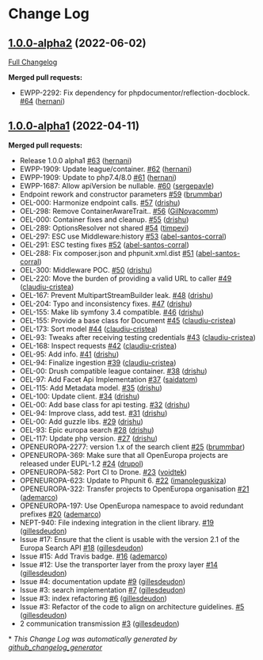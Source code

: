 # Change Log

## [1.0.0-alpha2](https://github.com/openeuropa/europa-search-client/tree/1.0.0-alpha2) (2022-06-02)
[Full Changelog](https://github.com/openeuropa/europa-search-client/compare/1.0.0-alpha1...1.0.0-alpha2)

**Merged pull requests:**

- EWPP-2292: Fix dependency for phpdocumentor/reflection-docblock. [\#64](https://github.com/openeuropa/europa-search-client/pull/64) ([hernani](https://github.com/hernani))

## [1.0.0-alpha1](https://github.com/openeuropa/europa-search-client/tree/1.0.0-alpha1) (2022-04-11)

**Merged pull requests:**

- Release 1.0.0 alpha1 [\#63](https://github.com/openeuropa/europa-search-client/pull/63) ([hernani](https://github.com/hernani))
- EWPP-1909: Update league/container. [\#62](https://github.com/openeuropa/europa-search-client/pull/62) ([hernani](https://github.com/hernani))
- EWPP-1909: Update to php7.4/8.0 [\#61](https://github.com/openeuropa/europa-search-client/pull/61) ([hernani](https://github.com/hernani))
- EWPP-1687: Allow apiVersion be nullable. [\#60](https://github.com/openeuropa/europa-search-client/pull/60) ([sergepavle](https://github.com/sergepavle))
- Endpoint rework and constructor parameters [\#59](https://github.com/openeuropa/europa-search-client/pull/59) ([brummbar](https://github.com/brummbar))
- OEL-000: Harmonize endpoint calls. [\#57](https://github.com/openeuropa/europa-search-client/pull/57) ([drishu](https://github.com/drishu))
- OEL-298: Remove ContainerAwareTrait.. [\#56](https://github.com/openeuropa/europa-search-client/pull/56) ([GilNovacomm](https://github.com/GilNovacomm))
- OEL-000: Container fixes and cleanup. [\#55](https://github.com/openeuropa/europa-search-client/pull/55) ([drishu](https://github.com/drishu))
- OEL-289: OptionsResolver not shared [\#54](https://github.com/openeuropa/europa-search-client/pull/54) ([timpevi](https://github.com/timpevi))
- OEL-297: ESC use Middleware:history [\#53](https://github.com/openeuropa/europa-search-client/pull/53) ([abel-santos-corral](https://github.com/abel-santos-corral))
- OEL-291: ESC testing fixes [\#52](https://github.com/openeuropa/europa-search-client/pull/52) ([abel-santos-corral](https://github.com/abel-santos-corral))
- OEL-288: Fix composer.json and phpunit.xml.dist [\#51](https://github.com/openeuropa/europa-search-client/pull/51) ([abel-santos-corral](https://github.com/abel-santos-corral))
- OEL-300: Middleware POC. [\#50](https://github.com/openeuropa/europa-search-client/pull/50) ([drishu](https://github.com/drishu))
- OEL-220: Move the burden of providing a valid URL to caller [\#49](https://github.com/openeuropa/europa-search-client/pull/49) ([claudiu-cristea](https://github.com/claudiu-cristea))
- OEL-167: Prevent MultipartStreamBuilder leak. [\#48](https://github.com/openeuropa/europa-search-client/pull/48) ([drishu](https://github.com/drishu))
- OEL-204: Typo and inconsistency fixes. [\#47](https://github.com/openeuropa/europa-search-client/pull/47) ([drishu](https://github.com/drishu))
- OEL-155: Make lib symfony 3.4 compatible. [\#46](https://github.com/openeuropa/europa-search-client/pull/46) ([drishu](https://github.com/drishu))
- OEL-155: Provide a base class for Document [\#45](https://github.com/openeuropa/europa-search-client/pull/45) ([claudiu-cristea](https://github.com/claudiu-cristea))
- OEL-173: Sort model [\#44](https://github.com/openeuropa/europa-search-client/pull/44) ([claudiu-cristea](https://github.com/claudiu-cristea))
- OEL-93: Tweaks after receiving testing credentials [\#43](https://github.com/openeuropa/europa-search-client/pull/43) ([claudiu-cristea](https://github.com/claudiu-cristea))
- OEL-168: Inspect requests [\#42](https://github.com/openeuropa/europa-search-client/pull/42) ([claudiu-cristea](https://github.com/claudiu-cristea))
- OEL-95: Add info. [\#41](https://github.com/openeuropa/europa-search-client/pull/41) ([drishu](https://github.com/drishu))
- OEL-94: Finalize ingestion [\#39](https://github.com/openeuropa/europa-search-client/pull/39) ([claudiu-cristea](https://github.com/claudiu-cristea))
- OEL-00: Drush compatible league container. [\#38](https://github.com/openeuropa/europa-search-client/pull/38) ([drishu](https://github.com/drishu))
- OEL-97: Add Facet Api Implementation [\#37](https://github.com/openeuropa/europa-search-client/pull/37) ([saidatom](https://github.com/saidatom))
- OEL-115: Add Metadata model. [\#35](https://github.com/openeuropa/europa-search-client/pull/35) ([drishu](https://github.com/drishu))
- OEL-100: Update client. [\#34](https://github.com/openeuropa/europa-search-client/pull/34) ([drishu](https://github.com/drishu))
- OEL-00: Add base class for api testing. [\#32](https://github.com/openeuropa/europa-search-client/pull/32) ([drishu](https://github.com/drishu))
- OEL-94: Improve class, add test. [\#31](https://github.com/openeuropa/europa-search-client/pull/31) ([drishu](https://github.com/drishu))
- OEL-00: Add guzzle libs. [\#29](https://github.com/openeuropa/europa-search-client/pull/29) ([drishu](https://github.com/drishu))
- OEL-93: Epic europa search [\#28](https://github.com/openeuropa/europa-search-client/pull/28) ([drishu](https://github.com/drishu))
- OEL-117: Update php version. [\#27](https://github.com/openeuropa/europa-search-client/pull/27) ([drishu](https://github.com/drishu))
- OPENEUROPA-2277: version 1.x of the search client [\#25](https://github.com/openeuropa/europa-search-client/pull/25) ([brummbar](https://github.com/brummbar))
- OPENEUROPA-369: Make sure that all OpenEuropa projects are released under EUPL-1.2 [\#24](https://github.com/openeuropa/europa-search-client/pull/24) ([drupol](https://github.com/drupol))
- OPENEUROPA-582: Port CI to Drone. [\#23](https://github.com/openeuropa/europa-search-client/pull/23) ([voidtek](https://github.com/voidtek))
- OPENEUROPA-623: Update to Phpunit 6. [\#22](https://github.com/openeuropa/europa-search-client/pull/22) ([imanoleguskiza](https://github.com/imanoleguskiza))
- OPENEUROPA-322: Transfer projects to OpenEuropa organisation [\#21](https://github.com/openeuropa/europa-search-client/pull/21) ([ademarco](https://github.com/ademarco))
- OPENEUROPA-197: Use OpenEuropa namespace to avoid redundant prefixes [\#20](https://github.com/openeuropa/europa-search-client/pull/20) ([ademarco](https://github.com/ademarco))
- NEPT-940: File indexing integration in the client library. [\#19](https://github.com/openeuropa/europa-search-client/pull/19) ([gillesdeudon](https://github.com/gillesdeudon))
- Issue \#17: Ensure that the client is usable with the version 2.1 of the Europa Search API [\#18](https://github.com/openeuropa/europa-search-client/pull/18) ([gillesdeudon](https://github.com/gillesdeudon))
- Issue \#15: Add Travis badge. [\#16](https://github.com/openeuropa/europa-search-client/pull/16) ([ademarco](https://github.com/ademarco))
- Issue \#12: Use the transporter layer from the proxy layer [\#14](https://github.com/openeuropa/europa-search-client/pull/14) ([gillesdeudon](https://github.com/gillesdeudon))
- Issue \#4: documentation update [\#9](https://github.com/openeuropa/europa-search-client/pull/9) ([gillesdeudon](https://github.com/gillesdeudon))
- Issue \#3: search implementation [\#7](https://github.com/openeuropa/europa-search-client/pull/7) ([gillesdeudon](https://github.com/gillesdeudon))
- Issue \#3: index refactoring [\#6](https://github.com/openeuropa/europa-search-client/pull/6) ([gillesdeudon](https://github.com/gillesdeudon))
- Issue \#3: Refactor of the code to align on architecture guidelines. [\#5](https://github.com/openeuropa/europa-search-client/pull/5) ([gillesdeudon](https://github.com/gillesdeudon))
- 2   communication transmission [\#3](https://github.com/openeuropa/europa-search-client/pull/3) ([gillesdeudon](https://github.com/gillesdeudon))



\* *This Change Log was automatically generated by [github_changelog_generator](https://github.com/skywinder/Github-Changelog-Generator)*